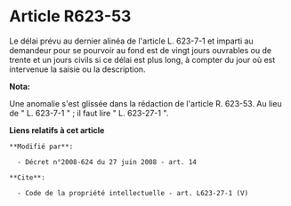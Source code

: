 # Article R623-53

Le délai prévu au dernier alinéa de l'article L. 623-7-1 et imparti au demandeur pour se pourvoir au fond est de vingt jours
ouvrables ou de trente et un jours civils si ce délai est plus long, à compter du jour où est intervenue la saisie ou la
description.

**Nota:**

Une anomalie s'est glissée dans la rédaction de l'article R. 623-53. Au lieu de " L. 623-7-1 " ; il faut lire " L. 623-27-1
".

**Liens relatifs à cet article**

	**Modifié par**:

	  - Décret n°2008-624 du 27 juin 2008 - art. 14

	**Cite**:

	  - Code de la propriété intellectuelle - art. L623-27-1 (V)
